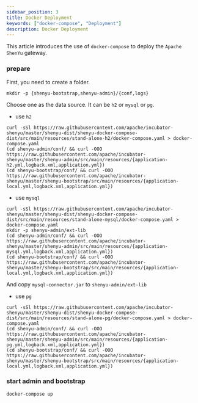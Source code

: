 ```yaml
---
sidebar_position: 3
title: Docker Deployment
keywords: ["docker-compose", "Deployment"]
description: Docker Deployment
---
```


This article introduces the use of `docker-compose` to deploy the `Apache ShenYu` gateway.

### prepare

First, you need to create a folder.

```shell
mkdir -p {shenyu-bootstrap,shenyu-admin}/{conf,logs}
```

Choose one as the data source. It can be `h2` or `mysql` or `pg`.

* use `h2`

```shell
curl -sSl https://raw.githubusercontent.com/apache/incubator-shenyu/master/shenyu-dist/shenyu-docker-compose-dist/src/main/resources/stand-alone-h2/docker-compose.yaml > docker-compose.yaml
(cd shenyu-admin/conf/ && curl -OOO https://raw.githubusercontent.com/apache/incubator-shenyu/master/shenyu-admin/src/main/resources/{application-h2.yml,logback.xml,application.yml})
(cd shenyu-bootstrap/conf/ && curl -OOO https://raw.githubusercontent.com/apache/incubator-shenyu/master/shenyu-bootstrap/src/main/resources/{application-local.yml,logback.xml,application.yml})
```

* use `mysql`

```shell
curl -sSl https://raw.githubusercontent.com/apache/incubator-shenyu/master/shenyu-dist/shenyu-docker-compose-dist/src/main/resources/stand-alone-mysql/docker-compose.yaml > docker-compose.yaml
mkdir -p shenyu-admin/ext-lib
(cd shenyu-admin/conf/ && curl -OOO https://raw.githubusercontent.com/apache/incubator-shenyu/master/shenyu-admin/src/main/resources/{application-mysql.yml,logback.xml,application.yml})
(cd shenyu-bootstrap/conf/ && curl -OOO https://raw.githubusercontent.com/apache/incubator-shenyu/master/shenyu-bootstrap/src/main/resources/{application-local.yml,logback.xml,application.yml})
```

And copy `mysql-connector.jar` to `shenyu-admin/ext-lib`

* use `pg`

```shell
curl -sSl https://raw.githubusercontent.com/apache/incubator-shenyu/master/shenyu-dist/shenyu-docker-compose-dist/src/main/resources/stand-alone-pg/docker-compose.yaml > docker-compose.yaml
(cd shenyu-admin/conf/ && curl -OOO https://raw.githubusercontent.com/apache/incubator-shenyu/master/shenyu-admin/src/main/resources/{application-pg.yml,logback.xml,application.yml})
(cd shenyu-bootstrap/conf/ && curl -OOO https://raw.githubusercontent.com/apache/incubator-shenyu/master/shenyu-bootstrap/src/main/resources/{application-local.yml,logback.xml,application.yml})
```

### start admin and bootstrap

```shell
docker-compose up
```
